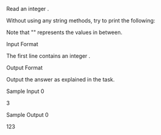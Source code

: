 Read an integer .

Without using any string methods, try to print the following:

Note that "" represents the values in between.

Input Format

The first line contains an integer .

Output Format

Output the answer as explained in the task.

Sample Input 0

3

Sample Output 0

123


